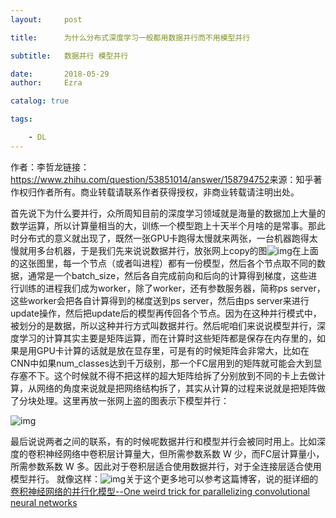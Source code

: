 ```yaml
---
layout:     post

title:      为什么分布式深度学习一般都用数据并行而不用模型并行

subtitle:   数据并行 模型并行

date:       2018-05-29
author:     Ezra

catalog: true

tags:

    - DL
---
```




作者：李哲龙链接：<https://www.zhihu.com/question/53851014/answer/158794752>来源：知乎著作权归作者所有。商业转载请联系作者获得授权，非商业转载请注明出处。 

首先说下为什么要并行，众所周知目前的深度学习领域就是海量的数据加上大量的数学运算，所以计算量相当的大，训练一个模型跑上十天半个月啥的是常事。那此时分布式的意义就出现了，既然一张GPU卡跑得太慢就来两张，一台机器跑得太慢就用多台机器，于是我们先来说说数据并行，放张网上copy的图![img](https://pic1.zhimg.com/80/v2-47a5f6f4ac3bcd1c355d604367802231_hd.jpg)在上面的这张图里，每一个节点（或者叫进程）都有一份模型，然后各个节点取不同的数据，通常是一个batch_size，然后各自完成前向和后向的计算得到梯度，这些进行训练的进程我们成为worker，除了worker，还有参数服务器，简称ps server，这些worker会把各自计算得到的梯度送到ps server，然后由ps server来进行update操作，然后把update后的模型再传回各个节点。因为在这种并行模式中，被划分的是数据，所以这种并行方式叫数据并行。然后呢咱们来说说模型并行，深度学习的计算其实主要是矩阵运算，而在计算时这些矩阵都是保存在内存里的，如果是用GPU卡计算的话就是放在显存里，可是有的时候矩阵会非常大，比如在CNN中如果num_classes达到千万级别，那一个FC层用到的矩阵就可能会大到显存塞不下。这个时候就不得不把这样的超大矩阵给拆了分别放到不同的卡上去做计算，从网络的角度来说就是把网络结构拆了，其实从计算的过程来说就是把矩阵做了分块处理。这里再放一张网上盗的图表示下模型并行：

![img](https://pic4.zhimg.com/50/v2-528d241081fb4c35cde7c37c7bd51653_hd.jpg)

最后说说两者之间的联系，有的时候呢数据并行和模型并行会被同时用上。比如深度的卷积神经网络中卷积层计算量大，但所需参数系数 W 少，而FC层计算量小，所需参数系数 W 多。因此对于卷积层适合使用数据并行，对于全连接层适合使用模型并行。 就像这样：![img](https://pic2.zhimg.com/50/v2-9dd973329a244e3269747a91f17662e4_hd.jpg)关于这个更多地可以参考这篇博客，说的挺详细的[卷积神经网络的并行化模型--One weird trick for parallelizing convolutional neural networks](https://link.zhihu.com/?target=http%3A//blog.csdn.net/xsc_c/article/details/42420167) 